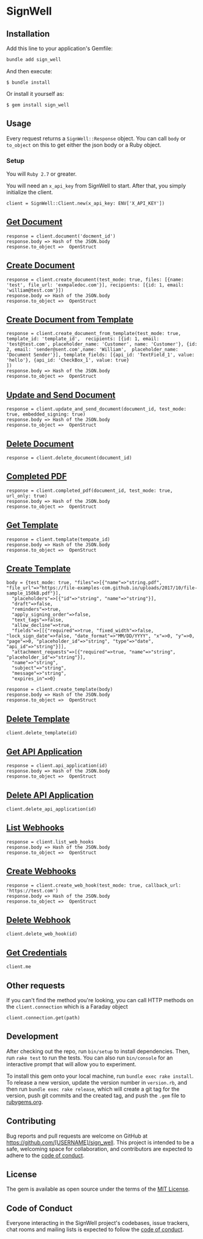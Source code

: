 # SignWell

## Installation

Add this line to your application's Gemfile:

```bash
bundle add sign_well
```

And then execute:

    $ bundle install

Or install it yourself as:

    $ gem install sign_well

## Usage

Every request returns a `SignWell::Response` object. You can call `body` or `to_object` on this to get either the json body or a Ruby object.


### Setup

You will `Ruby 2.7` or greater. 

You will need an `x_api_key` from SignWell to start. After that, you simply initialize the client.

```
client = SignWell::Client.new(x_api_key: ENV['X_API_KEY'])

```

## [Get Document](https://developers.signwell.com/reference/get_api-v1-documents-id--1)

```
response = client.document('docment_id')
response.body => Hash of the JSON.body
response.to_object =>  OpenStruct 
```

## [Create Document](https://developers.signwell.com/reference/post_api-v1-documents-1)

```
response = client.create_document(test_mode: true, files: [{name: 'test', file_url: 'exmpaledoc.com'}], recipients: [{id: 1, email: 'william@test.com'}])
response.body => Hash of the JSON.body
response.to_object =>  OpenStruct 
```

## [Create Document from Template](https://developers.signwell.com/reference/post_api-v1-document-templates-documents-1)

```
response = client.create_document_from_template(test_mode: true, template_id: 'template_id',  recipients: [{id: 1, email: 'test@test.com', placeholder_name: 'Customer', name: 'Customer'}, {id: 2, email: 'sender@sent.com',name: 'William',  placeholder_name: 'Document Sender'}], template_fields: [{api_id: 'TextField_1', value: 'hello'}, {api_id: 'CheckBox_1', value: true}
])
response.body => Hash of the JSON.body
response.to_object =>  OpenStruct 
```

## [Update and Send Document](https://developers.signwell.com/reference/post_api-v1-documents-id-send-1)

```
response = client.update_and_send_document(document_id, test_mode: true, embedded_signing: true)
response.body => Hash of the JSON.body
response.to_object =>  OpenStruct 
```

## [Delete Document](https://developers.signwell.com/reference/delete_api-v1-documents-id--1)

```
response = client.delete_document(document_id)
```

## [Completed PDF](https://developers.signwell.com/reference/get_api-v1-documents-id-completed-pdf-1)

```
response = client.completed_pdf(document_id, test_mode: true, url_only: true)
response.body => Hash of the JSON.body
response.to_object =>  OpenStruct 
```


## [Get Template](https://developers.signwell.com/reference/get_api-v1-document-templates-id--1)

```
response = client.template(tempate_id)
response.body => Hash of the JSON.body
response.to_object =>  OpenStruct 
```

## [Create Template](https://developers.signwell.com/reference/post_api-v1-document-templates-1)

```
body = {test_mode: true, "files"=>[{"name"=>"string.pdf", "file_url"=>"https://file-examples-com.github.io/uploads/2017/10/file-sample_150kB.pdf"}],
  "placeholders"=>[{"id"=>"string", "name"=>"string"}],
  "draft"=>false,
  "reminders"=>true,
  "apply_signing_order"=>false,
  "text_tags"=>false,
  "allow_decline"=>true,
  "fields"=>[[{"required"=>true, "fixed_width"=>false, "lock_sign_date"=>false, "date_format"=>"MM/DD/YYYY", "x"=>0, "y"=>0, "page"=>0, "placeholder_id"=>"string", "type"=>"date", "api_id"=>"string"}]],
  "attachment_requests"=>[{"required"=>true, "name"=>"string", "placeholder_id"=>"string"}],
  "name"=>"string",
  "subject"=>"string",
  "message"=>"string",
  "expires_in"=>0}

response = client.create_template(body)
response.body => Hash of the JSON.body
response.to_object =>  OpenStruct 
```

## [Delete Template](https://developers.signwell.com/reference/delete_api-v1-document-templates-id--1)

```
client.delete_template(id)
```

## [Get API Application](https://developers.signwell.com/reference/get_api-v1-api-applications-id--1)

```
response = client.api_application(id)
response.body => Hash of the JSON.body
response.to_object =>  OpenStruct 
```

## [Delete API Application](https://developers.signwell.com/reference/delete_api-v1-api-applications-id--1)

```
client.delete_api_application(id)
```

## [List Webhooks](https://developers.signwell.com/reference/get_api-v1-hooks-1)

```
response = client.list_web_hooks
response.body => Hash of the JSON.body
response.to_object =>  OpenStruct 
```

## [Create Webhooks](https://developers.signwell.com/reference/post_api-v1-hooks-1)

```
response = client.create_web_hook(test_mode: true, callback_url: 'https://test.com')
response.body => Hash of the JSON.body
response.to_object =>  OpenStruct 
```

## [Delete Webhook](https://developers.signwell.com/reference/delete_api-v1-hooks-id--1)

```
client.delete_web_hook(id)
```

## [Get Credentials](https://developers.signwell.com/reference/get_api-v1-me-1)

```
client.me
```


## Other requests

If you can't find the method you're looking, you can call HTTP methods on the `client.connection` which is a Faraday object

  ```
client.connection.get(path)
  ```


## Development

  After checking out the repo, run `bin/setup` to install dependencies. Then, run `rake test` to run the tests. You can also run `bin/console` for an interactive prompt that will allow you to experiment.

  To install this gem onto your local machine, run `bundle exec rake install`. To release a new version, update the version number in `version.rb`, and then run `bundle exec rake release`, which will create a git tag for the version, push git commits and the created tag, and push the `.gem` file to [rubygems.org](https://rubygems.org).

## Contributing

  Bug reports and pull requests are welcome on GitHub at https://github.com/[USERNAME]/sign_well. This project is intended to be a safe, welcoming space for collaboration, and contributors are expected to adhere to the [code of conduct](https://github.com/[USERNAME]/sign_well/blob/main/CODE_OF_CONDUCT.md).

## License

  The gem is available as open source under the terms of the [MIT License](https://opensource.org/licenses/MIT).

## Code of Conduct

  Everyone interacting in the SignWell project's codebases, issue trackers, chat rooms and mailing lists is expected to follow the [code of conduct](https://github.com/[USERNAME]/sign_well/blob/main/CODE_OF_CONDUCT.md).
